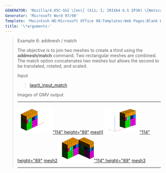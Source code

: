 ```yaml
---
GENERATOR: 'Mozilla/4.05C-SGI \[en\] (X11; I; IRIX64 6.5 IP30) \[Netscape\]'
Generator: 'Microsoft Word 97/98'
Template: 'Macintosh HD:Microsoft Office 98:Templates:Web Pages:Blank Web Page'
title: '\*arguments:'
---
```


> Example 6: addmesh / match
>
> The objective is to join two meshes to create a third using the
> **addmesh/match** command. Two rectangular meshes are combined. The
> match option concatenates two meshes but allows the second to be
> translated, rotated, and scaled.
>
> Input
>
> > [lagrit\_input\_match](../input_output/lagrit_input_match)
>
> Images of GMV output  
>
>   ---------------------------------------------------------------------------------------------------------------------------------------------------------------- ---------------------------------------------------------------------------------------------------------------------------------------------------------------- ---------------------------------------------------------------------------------------------------------------------------------------------------------------------------
>   [![](image/addmesh_match/addmesh_mesh1_tn.gif)"114" height="89"](image/addmesh_match/addmesh_mesh1.gif) [mesh1](image/addmesh_match/addmesh_mesh1.gif)   [![](image/addmesh_match/addmesh_mesh2_tn.gif)"114" height="89"](image/addmesh_match/addmesh_mesh2.gif) [mesh2](image/addmesh_match/addmesh_mesh2.gif)   [![](image/addmesh_match/addmesh_mesh3_tn.gif)"114" height="89"](image/addmesh_match/addmesh_mesh3.gif) [mesh3](/test/html/image/addmesh_match/addmesh_mesh3.gif)
>   ---------------------------------------------------------------------------------------------------------------------------------------------------------------- ---------------------------------------------------------------------------------------------------------------------------------------------------------------- ---------------------------------------------------------------------------------------------------------------------------------------------------------------------------
>
>
